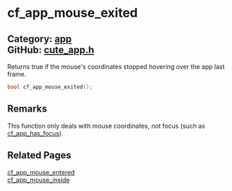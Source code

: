 # cf_app_mouse_exited

Category: [app](https://github.com/RandyGaul/cute_framework/blob/master/docs/api_reference?id=app)  
GitHub: [cute_app.h](https://github.com/RandyGaul/cute_framework/blob/master/include/cute_app.h)  
---

Returns true if the mouse's coordinates stopped hovering over the app last frame.

```cpp
bool cf_app_mouse_exited();
```

## Remarks

This function only deals with mouse coordinates, not focus (such as [cf_app_has_focus](https://github.com/RandyGaul/cute_framework/blob/master/docs/app/cf_app_has_focus.md)).

## Related Pages

[cf_app_mouse_entered](https://github.com/RandyGaul/cute_framework/blob/master/docs/app/cf_app_mouse_entered.md)  
[cf_app_mouse_inside](https://github.com/RandyGaul/cute_framework/blob/master/docs/app/cf_app_mouse_inside.md)  
